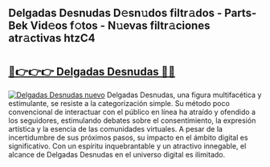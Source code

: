 ## Delgadas Desnudas D𝚎sn𝚞dos filtr𝚊dos - Parts-Bek Vid𝚎os f𝚘tos - N𝚞evas filtr𝚊ciones atr𝚊ctivas htzC4

# <h2><a href="http://mb0lug.tromn.icu/?c=Delgadas+Desnudas">🔗👉👉👉 Delgadas Desnudas 🔗🔗</a></h2>

[![Delgadas Desnudas nuevo](https://i.imgur.com/pEAQMta.gif)](http://mb0lug.tromn.icu/?c=Delgadas+Desnudas)
Delgadas Desnudas, una figura multifacética y estimulante, se resiste a la categorización simple. Su método poco convencional de interactuar con el público en línea ha atraído y ofendido a los seguidores, estimulando debates sobre el consentimiento, la expresión artística y la esencia de las comunidades virtuales. A pesar de la incertidumbre de sus próximos pasos, su impacto en el ámbito digital es significativo. Con un espíritu inquebrantable y un atractivo innegable, el alcance de Delgadas Desnudas en el universo digital es ilimitado.
